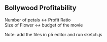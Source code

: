 ## Bollywood Profitability  
Number of petals <-> Profit Ratio  
Size of Flower <-> budget of the movie

Note: add the files in p5 editor and run sketch.js
